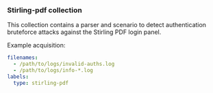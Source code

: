 ### Stirling-pdf collection

This collection contains a parser and scenario to detect authentication bruteforce attacks against the Stirling PDF login panel.

Example acquisition:

```yaml
filenames:
  - /path/to/logs/invalid-auths.log
  - /path/to/logs/info-*.log
labels:
  type: stirling-pdf
```
